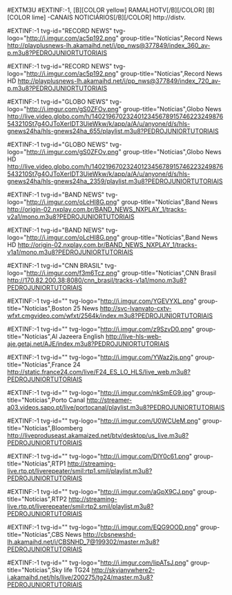
#EXTM3U
#EXTINF:-1, [B][COLOR  yellow] RAMALHOTV[/B][/COLOR]  [B][COLOR lime] -CANAIS NOTICIÁRIOS[/B][/COLOR]
http://distv.



#EXTINF:-1 tvg-id="RECORD NEWS" tvg-logo="http://i.imgur.com/ac5p192.png" group-title="Notícias",Record News
http://playplusnews-lh.akamaihd.net/i/pp_nws@377849/index_360_av-p.m3u8?PEDROJUNIORTUTORIAIS

#EXTINF:-1 tvg-id="RECORD NEWS" tvg-logo="http://i.imgur.com/ac5p192.png" group-title="Notícias",Record News HD
http://playplusnews-lh.akamaihd.net/i/pp_nws@377849/index_720_av-p.m3u8?PEDROJUNIORTUTORIAIS

#EXTINF:-1 tvg-id="GLOBO NEWS" tvg-logo="http://i.imgur.com/gS0ZFOv.png" group-title="Notícias",Globo News
http://live.video.globo.com/h/1402196702324012345678915746223249876543210St7g4OJToXerIDT3UieWkw/k/app/a/A/u/anyone/d/s/hls-gnews24ha/hls-gnews24ha_655/playlist.m3u8?PEDROJUNIORTUTORIAIS

#EXTINF:-1 tvg-id="GLOBO NEWS" tvg-logo="http://i.imgur.com/gS0ZFOv.png" group-title="Notícias",Globo News HD
http://live.video.globo.com/h/1402196702324012345678915746223249876543210St7g4OJToXerIDT3UieWkw/k/app/a/A/u/anyone/d/s/hls-gnews24ha/hls-gnews24ha_2359/playlist.m3u8?PEDROJUNIORTUTORIAIS

#EXTINF:-1 tvg-id="BAND NEWS" tvg-logo="http://i.imgur.com/oLcHI8G.png" group-title="Notícias",Band News
http://origin-02.nxplay.com.br/BAND_NEWS_NXPLAY_1/tracks-v2a1/mono.m3u8?PEDROJUNIORTUTORIAIS

#EXTINF:-1 tvg-id="BAND NEWS" tvg-logo="http://i.imgur.com/oLcHI8G.png" group-title="Notícias",Band News HD
http://origin-02.nxplay.com.br/BAND_NEWS_NXPLAY_1/tracks-v1a1/mono.m3u8?PEDROJUNIORTUTORIAIS

#EXTINF:-1 tvg-id="CNN BRASIL" tvg-logo="http://i.imgur.com/f3m6Tcz.png" group-title="Notícias",CNN Brasil
http://170.82.200.38:8080/cnn_brasil/tracks-v1a1/mono.m3u8?PEDROJUNIORTUTORIAIS

#EXTINF:-1 tvg-id="" tvg-logo="http://i.imgur.com/YGEVYXL.png" group-title="Notícias",Boston 25 News
http://svc-lvanvato-cxtv-wfxt.cmgvideo.com/wfxt/2564k/index.m3u8?PEDROJUNIORTUTORIAIS

#EXTINF:-1 tvg-id="" tvg-logo="http://i.imgur.com/z9SzvD0.png" group-title="Notícias",Al Jazeera English
http://live-hls-web-aje.getaj.net/AJE/index.m3u8?PEDROJUNIORTUTORIAIS

#EXTINF:-1 tvg-id="" tvg-logo="http://i.imgur.com/YWaz2js.png" group-title="Notícias",France 24
http://static.france24.com/live/F24_ES_LO_HLS/live_web.m3u8?PEDROJUNIORTUTORIAIS

#EXTINF:-1 tvg-id="" tvg-logo="http://i.imgur.com/nkSmEG9.jpg" group-title="Notícias",Porto Canal
http://streamer-a03.videos.sapo.pt/live/portocanal/playlist.m3u8?PEDROJUNIORTUTORIAIS

#EXTINF:-1 tvg-id="" tvg-logo="http://i.imgur.com/U0WCUeM.png" group-title="Notícias",Bloomberg
http://liveproduseast.akamaized.net/btv/desktop/us_live.m3u8?PEDROJUNIORTUTORIAIS

#EXTINF:-1 tvg-id="" tvg-logo="http://i.imgur.com/DlY0c61.png" group-title="Notícias",RTP1
http://streaming-live.rtp.pt/liverepeater/smil:rtp1.smil/playlist.m3u8?PEDROJUNIORTUTORIAIS

#EXTINF:-1 tvg-id="" tvg-logo="http://i.imgur.com/aGpX9CJ.png" group-title="Notícias",RTP2
http://streaming-live.rtp.pt/liverepeater/smil:rtp2.smil/playlist.m3u8?PEDROJUNIORTUTORIAIS

#EXTINF:-1 tvg-id="" tvg-logo="http://i.imgur.com/EQG9OOD.png" group-title="Notícias",CBS News
http://cbsnewshd-lh.akamaihd.net/i/CBSNHD_7@199302/master.m3u8?PEDROJUNIORTUTORIAIS

#EXTINF:-1 tvg-id="" tvg-logo="http://i.imgur.com/IipATsJ.png" group-title="Notícias",Sky life TG24
http://skyianywhere2-i.akamaihd.net/hls/live/200275/tg24/master.m3u8?PEDROJUNIORTUTORIAIS
